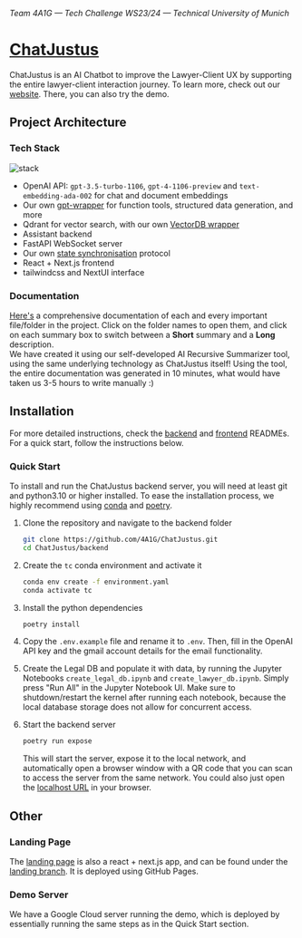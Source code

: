 *Team 4A1G — Tech Challenge WS23/24 — Technical University of Munich*

# [ChatJustus](https://4a1g.github.io/ChatJustus/)

ChatJustus is an AI Chatbot to improve the Lawyer-Client UX by supporting the entire lawyer-client interaction journey. To learn more, check out our [website](https://4a1g.github.io/ChatJustus/). There, you can also try the demo.

## Project Architecture

### Tech Stack
![stack](https://syncandshare.lrz.de/dl/fiGSUiADJMrGDKN2JggcSV/image.png?inline)
- OpenAI API: `gpt-3.5-turbo-1106`, `gpt-4-1106-preview` and `text-embedding-ada-002` for chat and document embeddings
- Our own [gpt-wrapper](https://github.com/JoongWonSeo/gpt-wrapper) for function tools, structured data generation, and more
- Qdrant for vector search, with our own [VectorDB wrapper](https://github.com/4A1G/ChatJustus/tree/main/backend/backend/database/core)
- Assistant backend
- FastAPI WebSocket server
- Our own [state synchronisation](https://github.com/4A1G/ChatJustus/blob/main/backend/backend/server/sync.py) protocol
- React + Next.js frontend
- tailwindcss and NextUI interface

### Documentation
[Here's](https://4a1g.github.io/ChatJustus/docs) a comprehensive documentation of each and every important file/folder in the project. Click on the folder names to open them, and click on each summary box to switch between a **Short** summary and a **Long** description.  
We have created it using our self-developed AI Recursive Summarizer tool, using the same underlying technology as ChatJustus itself!
Using the tool, the entire documentation was generated in 10 minutes, what would have taken us 3-5 hours to write manually :)


## Installation
For more detailed instructions, check the [backend](https://github.com/4A1G/ChatJustus/tree/main/backend#readme) and [frontend](https://github.com/4A1G/ChatJustus/tree/main/frontend#readme) READMEs. For a quick start, follow the instructions below.

### Quick Start

To install and run the ChatJustus backend server, you will need at least git and python3.10 or higher installed. To ease the installation process, we highly recommend using [conda](https://docs.conda.io/projects/miniconda/en/latest/miniconda-install.html) and [poetry](https://python-poetry.org/docs/#installing-with-pipx).

1. Clone the repository and navigate to the backend folder
    ```bash
    git clone https://github.com/4A1G/ChatJustus.git
    cd ChatJustus/backend
    ```
2. Create the `tc` conda environment and activate it
    ```bash
    conda env create -f environment.yaml
    conda activate tc
    ```
3. Install the python dependencies
    ```bash
    poetry install
    ```
4. Copy the `.env.example` file and rename it to `.env`. Then, fill in the OpenAI API key and the gmail account details for the email functionality.

5. Create the Legal DB and populate it with data, by running the Jupyter Notebooks `create_legal_db.ipynb` and `create_lawyer_db.ipynb`. Simply press "Run All" in the Jupyter Notebook UI. Make sure to shutdown/restart the kernel after running each notebook, because the local database storage does not allow for concurrent access.

6. Start the backend server
    ```bash
    poetry run expose
    ```
    This will start the server, expose it to the local network, and automatically open a browser window with a QR code that you can scan to access the server from the same network. You could also just open the [localhost URL](http://localhost:42069/ChatJustus/) in your browser.


## Other

### Landing Page
The [landing page](https://4a1g.github.io/ChatJustus/) is also a react + next.js app, and can be found under the [landing branch](https://github.com/4A1G/ChatJustus/tree/landing?tab=readme-ov-file). It is deployed using GitHub Pages.

### Demo Server
We have a Google Cloud server running the demo, which is deployed by essentially running the same steps as in the Quick Start section.
